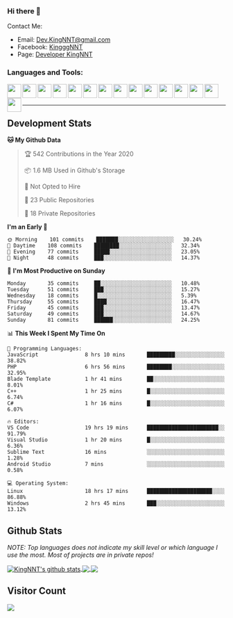 ### Hi there 👋
Contact Me:
- Email: Dev.KingNNT@gmail.com
- Facebook: [KingggNNT](https://www.facebook.com/KingggNNT)
- Page: [Developer KingNNT](https://www.facebook.com/Dev.KingNNT)

### Languages and Tools:
<img align='left' height="32" width="32" src="https://cdn.jsdelivr.net/npm/simple-icons@v3/icons/visualstudio.svg" />
<img align='left' height="32" width="32" src="https://cdn.jsdelivr.net/npm/simple-icons@v3/icons/sublimetext.svg" />
<img align='left' height="32" width="32" src="https://cdn.jsdelivr.net/npm/simple-icons@v3/icons/visualstudiocode.svg" />
<img align='left' height="32" width="32" src="https://cdn.jsdelivr.net/npm/simple-icons@v3/icons/jetbrains.svg" />

<img align='left' height="32" width="32" src="https://cdn.jsdelivr.net/npm/simple-icons@v3/icons/html5.svg" />
<img align='left' height="32" width="32" src="https://cdn.jsdelivr.net/npm/simple-icons@v3/icons/css3.svg" />
<img align='left' height="32" width="32" src="https://cdn.jsdelivr.net/npm/simple-icons@3.5.0/icons/bootstrap.svg" />

<img align='left' height="32" width="32" src="https://cdn.jsdelivr.net/npm/simple-icons@v3/icons/javascript.svg" />

<img align='left' height="32" width="32" src="https://cdn.jsdelivr.net/npm/simple-icons@v3/icons/php.svg" />
<img align='left' height="32" width="32" src="https://cdn.jsdelivr.net/npm/simple-icons@v3/icons/laravel.svg" />
<img align='left' height="32" width="32" src="https://cdn.jsdelivr.net/npm/simple-icons@3.5.0/icons/java.svg" />

<img align='left' height="32" width="32" src="https://cdn.jsdelivr.net/npm/simple-icons@v3/icons/mysql.svg" />
<img align='left' height="32" width="32" src="https://cdn.jsdelivr.net/npm/simple-icons@3.5.0/icons/microsoftsqlserver.svg" />
<img align='left' height="32" width="32" src="https://cdn.jsdelivr.net/npm/simple-icons@v3/icons/mongodb.svg" />
<img align='left' height="32" width="32" src="https://cdn.jsdelivr.net/npm/simple-icons@v3/icons/sqlite.svg" />


<br>
<br>

---

## Development Stats
<!--START_SECTION:waka-->
**🐱 My Github Data** 

> 🏆 542 Contributions in the Year 2020
 > 
> 📦 1.6 MB Used in Github's Storage 
 > 
> 🚫 Not Opted to Hire
 > 
> 📜 23 Public Repositories
 > 
> 🔑 18 Private Repositories 

**I'm an Early 🐤** 

```text
🌞 Morning    101 commits    ███████░░░░░░░░░░░░░░░░░░   30.24% 
🌆 Daytime    108 commits    ████████░░░░░░░░░░░░░░░░░   32.34% 
🌃 Evening    77 commits     █████░░░░░░░░░░░░░░░░░░░░   23.05% 
🌙 Night      48 commits     ███░░░░░░░░░░░░░░░░░░░░░░   14.37%

```
📅 **I'm Most Productive on Sunday** 

```text
Monday       35 commits     ██░░░░░░░░░░░░░░░░░░░░░░░   10.48% 
Tuesday      51 commits     ███░░░░░░░░░░░░░░░░░░░░░░   15.27% 
Wednesday    18 commits     █░░░░░░░░░░░░░░░░░░░░░░░░   5.39% 
Thursday     55 commits     ████░░░░░░░░░░░░░░░░░░░░░   16.47% 
Friday       45 commits     ███░░░░░░░░░░░░░░░░░░░░░░   13.47% 
Saturday     49 commits     ███░░░░░░░░░░░░░░░░░░░░░░   14.67% 
Sunday       81 commits     ██████░░░░░░░░░░░░░░░░░░░   24.25%

```


📊 **This Week I Spent My Time On** 

```text
💬 Programming Languages: 
JavaScript               8 hrs 10 mins       █████████░░░░░░░░░░░░░░░░   38.82% 
PHP                      6 hrs 56 mins       ████████░░░░░░░░░░░░░░░░░   32.95% 
Blade Template           1 hr 41 mins        ██░░░░░░░░░░░░░░░░░░░░░░░   8.01% 
C++                      1 hr 25 mins        █░░░░░░░░░░░░░░░░░░░░░░░░   6.74% 
C#                       1 hr 16 mins        █░░░░░░░░░░░░░░░░░░░░░░░░   6.07%

🔥 Editors: 
VS Code                  19 hrs 19 mins      ███████████████████████░░   91.79% 
Visual Studio            1 hr 20 mins        █░░░░░░░░░░░░░░░░░░░░░░░░   6.36% 
Sublime Text             16 mins             ░░░░░░░░░░░░░░░░░░░░░░░░░   1.28% 
Android Studio           7 mins              ░░░░░░░░░░░░░░░░░░░░░░░░░   0.58%

💻 Operating System: 
Linux                    18 hrs 17 mins      █████████████████████░░░░   86.88% 
Windows                  2 hrs 45 mins       ███░░░░░░░░░░░░░░░░░░░░░░   13.12%

```


<!--END_SECTION:waka-->


## Github Stats

*NOTE: Top languages does not indicate my skill level or which language I use the most. Most of projects are in private repos!*

<a href="https://github.com/KingNNT">
  <img align="center" src="https://github-readme-stats.vercel.app/api?username=KingNNT&show_icons=true&theme=gruvbox&count_private=true" alt="KingNNT's github stats" />
</a>

<a href="https://github.com/KingNNT">
  <img align="center" src="https://github-readme-stats.vercel.app/api/top-langs/?username=KingNNT&layout=compact&theme=gruvbox" />
</a>

<a href="https://github.com/KingNNT">
  <img align="center" src="https://github-readme-stats.vercel.app/api/pin/?username=KingNNT&repo=MS-Tools&theme=gruvbox" />
</a>

## Visitor Count
<img src="https://profile-counter.glitch.me/KingNNT/count.svg" />

